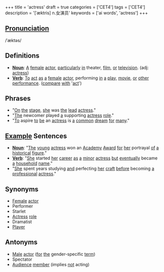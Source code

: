 +++
title = 'actress'
draft = true
categories = ['CET4']
tags = ['CET4']
description = '[ˈæktris] n.女演员'
keywords = ['ai words', 'actress']
+++

## [Pronunciation](/post/pronunciation/)
/ˈæktəs/

## Definitions
- **[Noun](/post/noun/)**: [A](/post/a/) [female](/post/female/) [actor](/post/actor/), [particularly](/post/particularly/) [in](/post/in/) theater, [film](/post/film/), [or](/post/or/) [television](/post/television/). (adj: [actress](/post/actress/))
- **[Verb](/post/verb/)**: [To](/post/to/) [act](/post/act/) [as](/post/as/) [a](/post/a/) [female](/post/female/) [actor](/post/actor/), performing [in](/post/in/) [a](/post/a/) [play](/post/play/), [movie](/post/movie/), [or](/post/or/) [other](/post/other/) [performance](/post/performance/). ([compare](/post/compare/) [with](/post/with/) '[act](/post/act/)')

## Phrases
- "[On](/post/on/) [the](/post/the/) [stage](/post/stage/), [she](/post/she/) was [the](/post/the/) [lead](/post/lead/) [actress](/post/actress/)."
- "[The](/post/the/) newcomer played [a](/post/a/) supporting [actress](/post/actress/) [role](/post/role/)."
- "[To](/post/to/) aspire [to](/post/to/) [be](/post/be/) an [actress](/post/actress/) is [a](/post/a/) [common](/post/common/) [dream](/post/dream/) [for](/post/for/) [many](/post/many/)."

## [Example](/post/example/) Sentences
- **[Noun](/post/noun/)**: "[The](/post/the/) [young](/post/young/) [actress](/post/actress/) won an [Academy](/post/academy/) [Award](/post/award/) [for](/post/for/) [her](/post/her/) portrayal [of](/post/of/) [a](/post/a/) [historical](/post/historical/) [figure](/post/figure/)."
- **[Verb](/post/verb/)**: "[She](/post/she/) started [her](/post/her/) [career](/post/career/) [as](/post/as/) [a](/post/a/) [minor](/post/minor/) [actress](/post/actress/) [but](/post/but/) [eventually](/post/eventually/) became [a](/post/a/) [household](/post/household/) [name](/post/name/)."
- "[She](/post/she/) spent years studying [and](/post/and/) perfecting [her](/post/her/) [craft](/post/craft/) [before](/post/before/) becoming [a](/post/a/) [professional](/post/professional/) [actress](/post/actress/)."

## Synonyms
- [Female](/post/female/) [actor](/post/actor/)
- Performer
- Starlet
- [Actress](/post/actress/) [role](/post/role/)
- Dramatist
- [Player](/post/player/)

## Antonyms
- [Male](/post/male/) [actor](/post/actor/) ([for](/post/for/) [the](/post/the/) gender-specific [term](/post/term/))
- Spectator
- [Audience](/post/audience/) [member](/post/member/) (implies [not](/post/not/) acting)
